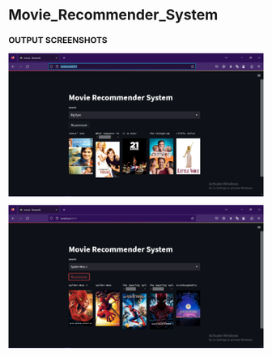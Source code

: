 # Movie_Recommender_System

### OUTPUT SCREENSHOTS

![alt text](https://github.com/Falaknaaz123/Movie_Recommender_System/blob/master/1.png?raw=true)

![alt text](https://github.com/Falaknaaz123/Movie_Recommender_System/blob/master/2.png?raw=true)
